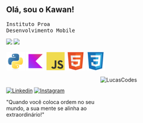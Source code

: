 ## Olá, sou o Kawan!
<kbd>Instituto Proa <br> </kbd>
<kbd>Desenvolvimento Mobile </kbd>

<div>
<img height = 180 src= "https://github-readme-stats.vercel.app/api?username=KawanTurchiai&show_icons=true&theme=dark#gh-dark-mode-only)](https://github.com/anuraghazra/github-readme-stats#gh-dark-mode-only)"/>
<img height="180" src="https://github-readme-stats.vercel.app/api/top-langs/?username=KawanTurchiai&layout=compact&langs_count=16&theme=dark"/>
</div>

<div style="display: incline-block"><br/>
<img align="center" alt="Lucas-css" height="50" width="50" src="https://raw.githubusercontent.com/devicons/devicon/ca28c779441053191ff11710fe24a9e6c23690d6/icons/python/python-original.svg"/> 
<img align="center" alt="Lucas-css" height="50" width="50" src="https://raw.githubusercontent.com/devicons/devicon/ca28c779441053191ff11710fe24a9e6c23690d6/icons/kotlin/kotlin-original.svg"/> 
<img align="center" alt="Lucas-css" height="50" width="50" src="https://raw.githubusercontent.com/devicons/devicon/ca28c779441053191ff11710fe24a9e6c23690d6/icons/javascript/javascript-original.svg"/> 
<img align="center" alt="Lucas-html" height="50" width="50" src="https://raw.githubusercontent.com/devicons/devicon/master/icons/html5/html5-original.svg" />
<img align="center" alt="Lucas-css" height="50" width="50" src="https://raw.githubusercontent.com/devicons/devicon/master/icons/css3/css3-original.svg"/> 


</div><br/>

<img align="right" alt="LucasCodes" height="250" width="250" src="https://user-images.githubusercontent.com/74038190/225813708-98b745f2-7d22-48cf-9150-083f1b00d6c9.gif"/>

##
[![Linkedin](https://img.shields.io/badge/LinkedIn-0077B5?style=for-the-badge&logo=linkedin&logoColor=white)](https://br.linkedin.com/in/kawan-barbosa-turchiai-aa9a52202)
[![Instagram](https://img.shields.io/badge/Instagram-E4405F?style=for-the-badge&logo=instagram&logoColor=white)](https://www.instagram.com/kawanturchiai/)


"Quando você coloca ordem no seu mundo, a sua mente se alinha ao extraordinário!"


<!--
**KawanTurchiai/KawanTurchiai** is a ✨ _special_ ✨ repository because its `README.md` (this file) appears on your GitHub profile.

Here are some ideas to get you started:

- 🔭 I’m currently working on ...
- 🌱 I’m currently learning ...
- 👯 I’m looking to collaborate on ...
- 🤔 I’m looking for help with ...
- 💬 Ask me about ...
- 📫 How to reach me: ...
- 😄 Pronouns: ...
- ⚡ Fun fact: ...
-->
